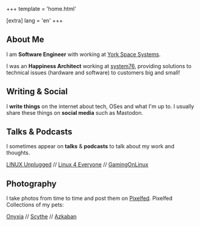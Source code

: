 +++
template = 'home.html'

[extra]
lang = 'en'
+++

## About Me

I am **Software Engineer** with working at [York Space Systems](https://yorkspacesystems.com/).

I was an **Happiness Architect** working at [system76](https://system76.com/), providing solutions to technical issues (hardware and software) to customers big and small!

## Writing & Social

I **write things** on the internet about tech, OSes and what I'm up to. I usually share these things on **social media** such as Mastodon.

## Talks & Podcasts

I sometimes appear on **talks** & **podcasts** to talk about my work and thoughts.

[LINUX Unplugged](https://linuxunplugged.com/guests/aaronhoneycutt) // [Linux 4 Everyone](https://www.linux4everyone.com/guests/aaron-honeycutt) // [GamingOnLinux](https://www.gamingonlinux.com/2022/05/an-interview-with-aaron-honeycutt-from-system76/)

## Photography

I take photos from time to time and post them on [Pixelfed](https://pixelfed.social/i/web/profile/258996401164390400). Pixelfed Collections of my pets:

[Onyxia](https://pixelfed.social/c/336604644853813248) // [Scythe](https://pixelfed.social/c/705840535632911890) // [Azkaban](https://pixelfed.social/c/705840158937738457)